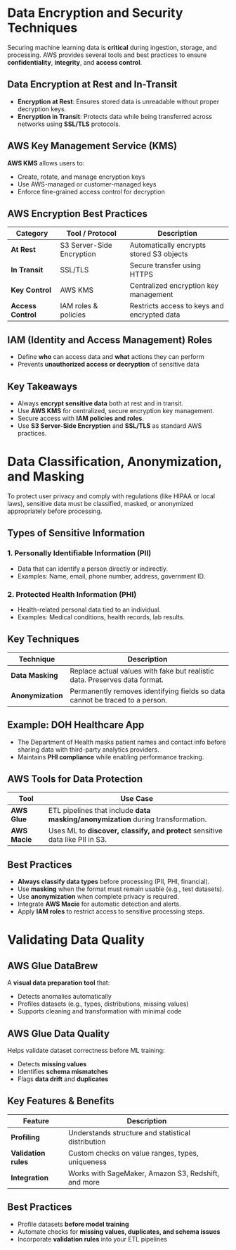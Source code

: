 # Data Encryption and Security Techniques

Securing machine learning data is **critical** during ingestion, storage, and processing. AWS provides several tools and best practices to ensure **confidentiality**, **integrity**, and **access control**.

## Data Encryption at Rest and In-Transit

- **Encryption at Rest**: Ensures stored data is unreadable without proper decryption keys.
- **Encryption in Transit**: Protects data while being transferred across networks using **SSL/TLS** protocols.

## AWS Key Management Service (KMS)

**AWS KMS** allows users to:
- Create, rotate, and manage encryption keys
- Use AWS-managed or customer-managed keys
- Enforce fine-grained access control for decryption

## AWS Encryption Best Practices

| Category         | Tool / Protocol             | Description                                  |
|------------------|-----------------------------|----------------------------------------------|
| **At Rest**       | S3 Server-Side Encryption    | Automatically encrypts stored S3 objects     |
| **In Transit**    | SSL/TLS                     | Secure transfer using HTTPS                  |
| **Key Control**   | AWS KMS                     | Centralized encryption key management        |
| **Access Control**| IAM roles & policies        | Restricts access to keys and encrypted data  |

## IAM (Identity and Access Management) Roles

- Define **who** can access data and **what** actions they can perform
- Prevents **unauthorized access or decryption** of sensitive data

## Key Takeaways

- Always **encrypt sensitive data** both at rest and in transit.
- Use **AWS KMS** for centralized, secure encryption key management.
- Secure access with **IAM policies and roles**.
- Use **S3 Server-Side Encryption** and **SSL/TLS** as standard AWS practices.

# Data Classification, Anonymization, and Masking

To protect user privacy and comply with regulations (like HIPAA or local laws), sensitive data must be classified, masked, or anonymized appropriately before processing.

## Types of Sensitive Information

### 1. **Personally Identifiable Information (PII)**
- Data that can identify a person directly or indirectly.
- Examples: Name, email, phone number, address, government ID.

### 2. **Protected Health Information (PHI)**
- Health-related personal data tied to an individual.
- Examples: Medical conditions, health records, lab results.

## Key Techniques

| Technique        | Description                                                                 |
|------------------|------------------------------------------------------------------------------|
| **Data Masking** | Replace actual values with fake but realistic data. Preserves data format.  |
| **Anonymization**| Permanently removes identifying fields so data cannot be traced to a person. |

## Example: DOH Healthcare App

- The Department of Health masks patient names and contact info before sharing data with third-party analytics providers.
- Maintains **PHI compliance** while enabling performance tracking.

## AWS Tools for Data Protection

| Tool         | Use Case                                                                          |
|--------------|------------------------------------------------------------------------------------|
| **AWS Glue** | ETL pipelines that include **data masking/anonymization** during transformation.  |
| **AWS Macie**| Uses ML to **discover, classify, and protect** sensitive data like PII in S3.     |

## Best Practices

- **Always classify data types** before processing (PII, PHI, financial).
- Use **masking** when the format must remain usable (e.g., test datasets).
- Use **anonymization** when complete privacy is required.
- Integrate **AWS Macie** for automatic detection and alerts.
- Apply **IAM roles** to restrict access to sensitive processing steps.

# Validating Data Quality

## AWS Glue DataBrew

A **visual data preparation tool** that:
- Detects anomalies automatically
- Profiles datasets (e.g., types, distributions, missing values)
- Supports cleaning and transformation with minimal code

## AWS Glue Data Quality

Helps validate dataset correctness before ML training:
- Detects **missing values**
- Identifies **schema mismatches**
- Flags **data drift** and **duplicates**

## Key Features & Benefits

| Feature | Description |
|--------|-------------|
| **Profiling** | Understands structure and statistical distribution |
| **Validation rules** | Custom checks on value ranges, types, uniqueness |
| **Integration** | Works with SageMaker, Amazon S3, Redshift, and more |

## Best Practices

- Profile datasets **before model training**
- Automate checks for **missing values, duplicates, and schema issues**
- Incorporate **validation rules** into your ETL pipelines

